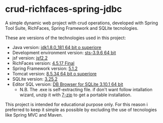 # crud-richfaces-spring-jdbc
A simple dynamic web project with crud operations, developed with Spring Tool Suite, RichFaces, Spring Framework and SQLite tecnologies.

These are versions of the technologies used in this project:

* Java version: [jdk1.8.0_181 64 bit o superiore](https://www.oracle.com/technetwork/java/javase/downloads/jdk8-downloads-2133151.html)
* Development environment version: [sts-3.9.6 64 bit](https://spring.io/tools3/sts/all)
* jsf version: [jsf2.2](https://javaserverfaces.github.io/2.2/download.html)
* RichFaces version: [4.5.17 Final](http://richfaces.jboss.org/download/stable.html)
* Spring Framework version: [5.1.2](https://repo.spring.io/release/org/springframework/spring/5.1.2.RELEASE/)
* Tomcat version: [8.5.34 64 bit o superiore](https://tomcat.apache.org/download-80.cgi)
* SQLite version: [3.25.2](http://central.maven.org/maven2/org/xerial/sqlite-jdbc/3.25.2/sqlite-jdbc-3.25.2.jar)
* Editor SQL version: [DB Browser for SQLite 3.10.1 64 bit](https://download.sqlitebrowser.org/DB.Browser.for.SQLite-3.10.1-win64.exe)
  * N.B. The .exe is self-extracting file. if don't want follow intallation wizard, unzip it with  [7-zip](https://www.7-zip.org/download.html) to get a portable installation.
  
This project is intended for educational purpose only. For this reason i preferred to keep it simple as possible by excluding the use of tecnologies like Spring MVC and Maven.


